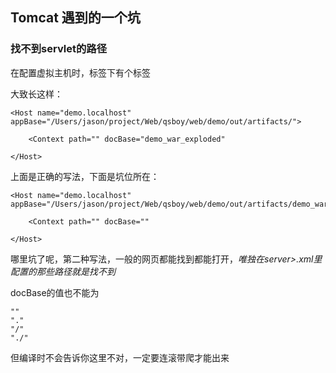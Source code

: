 ## Tomcat 遇到的一个坑

### 找不到servlet的路径

在配置虚拟主机时，<Host>标签下有个<Context>标签

大致长这样：

    <Host name="demo.localhost" appBase="/Users/jason/project/Web/qsboy/web/demo/out/artifacts/">

        <Context path="" docBase="demo_war_exploded"

    </Host>

上面是正确的写法，下面是坑位所在：

    <Host name="demo.localhost" appBase="/Users/jason/project/Web/qsboy/web/demo/out/artifacts/demo_war_exploded">

        <Context path="" docBase=""

    </Host>

哪里坑了呢，第二种写法，一般的网页都能找到都能打开，*唯独在server>.xml里配置的那些路径就是找不到*

docBase的值也不能为

    ""
    "."
    "/"
    "./"

但编译时不会告诉你这里不对，一定要连滚带爬才能出来